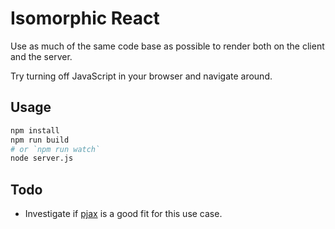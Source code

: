 # Isomorphic React

Use as much of the same code base as possible to render both on the client and the server.

Try turning off JavaScript in your browser and navigate around.

## Usage

```zsh
npm install
npm run build
# or `npm run watch`
node server.js
```

## Todo

* Investigate if [pjax](https://github.com/defunkt/jquery-pjax) is a good fit for this use case.

